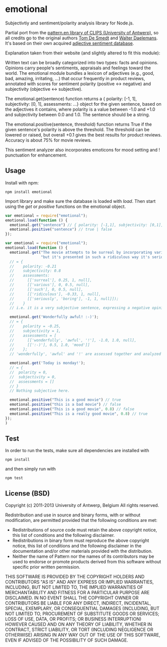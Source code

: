 emotional
=========

Subjectivtiy and sentiment/polarity analysis library for Node.js.

Partial port from the [pattern.en library of CLIPS (University of Antwerp)](http://www.clips.ua.ac.be/pages/pattern-en), so all credits go to the original authors [Tom De Smedt](http://organisms.be) and [Walter Daelemans](http://www.cnts.ua.ac.be/~walter/). It's based on their own acquired [adjective sentiment database](https://github.com/ticup/emotional/blob/master/en/en-sentiment.xml).

Explanation taken from their website (and slightly altered to fit this module):



Written text can be broadly categorized into two types: facts and opinions. Opinions carry people's sentiments, appraisals and feelings toward the world. The emotional module bundles a lexicon of adjectives (e.g., good, bad, amazing, irritating, ...) that occur frequently in product reviews, annotated with scores for sentiment polarity (positive ↔ negative) and subjectivity (objective ↔ subjective). 

The emotional.get(sentence) function returns a { polarity: [-1, 1], subjectivity: [0, 1], assessments: ...} object for the given sentence, based on the adjectives it contains, where polarity is a value between -1.0 and +1.0 and subjectivity between 0.0 and 1.0. The sentence should be a string.

The emotional.positive(sentence, threshold) function returns True if the given sentence's polarity is above the threshold. The threshold can be lowered or raised, but overall +0.1 gives the best results for product reviews. Accuracy is about 75% for movie reviews.


This sentiment analyzer also incorporates emoticons for mood setting and ! punctuation for enhancement.


Usage
-----

Install with npm:

    npm install emotional

Import library and make sure the database is loaded with *load*.
Then start using the *get* or *positive* functions on the emotional object.

```javascript
var emotional = require("emotional");
emotional.load(function () {
  emotional.get("sentence") // { polarity: [-1,1], subjectivity: [0,1], assessments: ... };
  emotional.positive("sentence") // true | false
});
```

```javascript
var emotional = require("emotional");
emotional.load(function () {
  emotional.get("The movie attempts to be surreal by incorporating various time paradoxes,"+
                "but it's presented in such a ridiculous way it's seriously boring.")
  // = {
  //    polarity: -0.21
  //    subjectivity: 0.8
  //    assessments:
  //      [['surreal'], 0.25, 1, null],
  //      [['various'], 0, 0.5, null],
  //      [['such'], 0, 0.5, null],
  //      [['ridiculous'], -0.33, 1, null],
  //      [['seriously', 'boring'], -1, 1, null]]);
  //    }
  // i.e. it is a very subjective sentence, expressing a negative opinion.

  emotional.get('Wonderfully awful! :-)');
  // = {
  //    polarity = -0.25,
  //    subjectivity = 1,
  //    assessments = [
  //      [['wonderfully', 'awful', '!'], -1.0, 1.0, null],
  //      [[':-)'], 0.5, 1.0, 'mood']]
  //    };
  // 'wonderfully', 'awful' and '!' are assessed together and analyzed as very subjective and negative

  emotional.get('Today is monday!');
  // = {
  //  polarity = 0,
  //  subjectivity = 0,
  //  assessments = []
  // }
  // Nothing subjective here.

  emotional.positive("This is a good movie") // true
  emotional.positive("this is a bad movie") // false
  emotional.positive("This is a good movie", 0.8) // false
  emotional.positive("This is a really good movie", 0.8) // true
});
)
```


Test
-----

In order to run the tests, make sure all dependencies are installed with
    
    npm install

and then simply run with

    npm test



License (BSD)
-------------
Copyright (c) 2011-2013 University of Antwerp, Belgium
All rights reserved.

Redistribution and use in source and binary forms, with or without
modification, are permitted provided that the following conditions are met:

  * Redistributions of source code must retain the above copyright
    notice, this list of conditions and the following disclaimer.
  * Redistributions in binary form must reproduce the above copyright 
    notice, this list of conditions and the following disclaimer in
    the documentation and/or other materials provided with the
    distribution.
  * Neither the name of Pattern nor the names of its
    contributors may be used to endorse or promote products
    derived from this software without specific prior written
    permission.

THIS SOFTWARE IS PROVIDED BY THE COPYRIGHT HOLDERS AND CONTRIBUTORS
"AS IS" AND ANY EXPRESS OR IMPLIED WARRANTIES, INCLUDING, BUT NOT
LIMITED TO, THE IMPLIED WARRANTIES OF MERCHANTABILITY AND FITNESS
FOR A PARTICULAR PURPOSE ARE DISCLAIMED. IN NO EVENT SHALL THE
COPYRIGHT OWNER OR CONTRIBUTORS BE LIABLE FOR ANY DIRECT, INDIRECT,
INCIDENTAL, SPECIAL, EXEMPLARY, OR CONSEQUENTIAL DAMAGES (INCLUDING,
BUT NOT LIMITED TO, PROCUREMENT OF SUBSTITUTE GOODS OR SERVICES;
LOSS OF USE, DATA, OR PROFITS; OR BUSINESS INTERRUPTION) HOWEVER
CAUSED AND ON ANY THEORY OF LIABILITY, WHETHER IN CONTRACT, STRICT
LIABILITY, OR TORT (INCLUDING NEGLIGENCE OR OTHERWISE) ARISING IN
ANY WAY OUT OF THE USE OF THIS SOFTWARE, EVEN IF ADVISED OF THE
POSSIBILITY OF SUCH DAMAGE.
